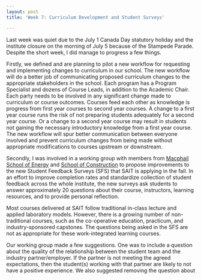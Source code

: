 ```yaml
---
layout: post
title: 'Week 7: Curriculum Development and Student Surveys'

---
```

Last week was quiet due to the July 1 Canada Day statutory holiday and the institute closure on the morning of July 5 because of the Stampede Parade. Despite the short week, I did manage to progress a few things.

Firstly, we defined and are planning to pilot a new workflow for requesting and implementing changes to curriculum in our school. The new workflow will do a better job of communicating proposed curriculum changes to the appropriate stakeholders in the school. Each program has a Program Specialist and dozens of Course Leads, in addition to the Academic Chair. Each party needs to be involved in any significant change made to curriculum or course outcomes. Courses feed each other as knowledge is progress from first year courses to second year courses. A change to a first year course runs the risk of not preparing students adequately for a second year course. Or a change to a second year course may result in students not gaining the necessary introductory knowledge from a first year course. The new workflow will spur better communication between everyone involved and prevent curriculum changes from being made without appropriate modifications to courses upstream or downstream.

Secondly, I was involved in a working group with members from [Macphail School of Energy](https://www.sait.ca/about-sait/who-we-are/sait-schools/macphail-school-of-energy) and [School of Construction](https://www.sait.ca/about-sait/who-we-are/sait-schools/school-of-construction) to propose improvements to the new Student Feedback Surveys (SFS) that SAIT is applying in the fall. In an effort to improve completion rates and standardize collection of student feedback across the whole institute, the new surveys ask students to answer approximately 20 questions about their course, instructors, learning resources, and to provide personal reflection.

Most courses delivered at SAIT follow traditional in-class lecture and applied laboratory models. However, there is a growing number of non-traditional courses, such as the co-operative education, practicum, and industry-sponsored capstones. The questions being asked in the SFS are not as appropriate for these work-integrated learning courses.

Our working group made a few suggestions. One was to include a question about the quality of the relationship between the student team and the industry partner/employer. If the partner is not meeting the agreed expectations, then the student(s) working with that partner are likely to not have a positive experience. We also suggested removing the question about